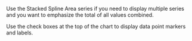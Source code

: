 Use the Stacked Spline Area series if you need to display multiple series and you want to emphasize the total of all values combined.

Use the check boxes at the top of the chart to display data point markers and labels.
